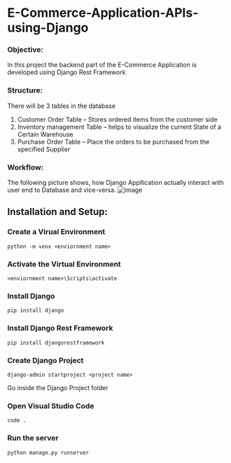 # E-Commerce-Application-APIs-using-Django

### Objective:
In this project the backend part of the E-Commerce Application is developed using Django Rest Framework

### Structure:
There will be 3 tables in the database
1. Customer Order Table –  Stores ordered items from the customer side
2. Inventory management Table – helps to visualize the current State of a Certain Warehouse
3. Purchase Order Table – Place the orders to be purchased from the specified Supplier


### Workflow:
The following picture shows, how Django Appllication actually interact with user end to Database and vice-versa.
![image](https://user-images.githubusercontent.com/86600232/124011917-288a3980-d9fe-11eb-93ae-f1c93240da00.png)

## Installation and Setup: 
### Create a Virual Environment
```
python -m venv <enviornment name>
```

### Activate the Virtual Environment
```
<enviornment name>\Scripts\activate
```

### Install Django
```
pip install django
```

### Install Django Rest Framework
```
pip install djangorestframework
```

### Create Django Project
```
django-admin startproject <project name>
```

Go inside the Django Project folder
### Open Visual Studio Code
```
code .
```

### Run the server
```
python manage.py runserver
```
